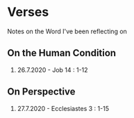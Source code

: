 # Verses
Notes on the Word I've been reflecting on

## On the Human Condition
1. 26.7.2020 - Job 14 : 1-12

## On Perspective
1. 27.7.2020 - Ecclesiastes 3 : 1-15

